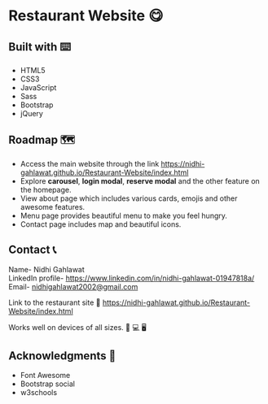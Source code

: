 # Restaurant Website  :yum:

## Built with ⌨️ 
* HTML5
* CSS3
* JavaScript  
* Sass
* Bootstrap
* jQuery

## Roadmap 🗺️  
* Access the main website through the link https://nidhi-gahlawat.github.io/Restaurant-Website/index.html
* Explore **carousel**, **login modal**, **reserve modal** and the other feature on the homepage.
* View about page which includes various cards, emojis and other awesome features.
* Menu page provides beautiful menu to make you feel hungry.
* Contact page includes map and beautiful icons.  

## Contact 📞

Name- Nidhi Gahlawat  
LinkedIn profile- https://www.linkedin.com/in/nidhi-gahlawat-01947818a/  
Email- nidhigahlawat2002@gmail.com  

Link to the restaurant site 🔗
https://nidhi-gahlawat.github.io/Restaurant-Website/index.html

Works well on devices of all sizes. 📱 💻 🖥️

## Acknowledgments :raised_hands:
- Font Awesome
- Bootstrap social
- w3schools
